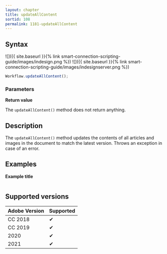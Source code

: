 ```yaml
---
layout: chapter
title: updateAllContent
sortid: 108
permalink: 1181-updateAllContent
---
```

## Syntax

![]({{ site.baseurl }}{% link smart-connection-scripting-guide/images/indesign.png %}) ![]({{ site.baseurl }}{% link smart-connection-scripting-guide/images/indesignserver.png %})
```javascript
Workflow.updateAllContent();
```

### Parameters

**Return value**

The `updateAllContent()` method does not return anything.

## Description

The `updateAllContent()` method updates the contents of all articles and images in the document to match the latest version. Throws an exception in case of an error.

## Examples

**Example title**

```javascript

```

## Supported versions

| Adobe Version | Supported |
|---------------|-----------|
| CC 2018       | ✔         |
| CC 2019       | ✔         |
| 2020          | ✔         |
| 2021          | ✔         |
